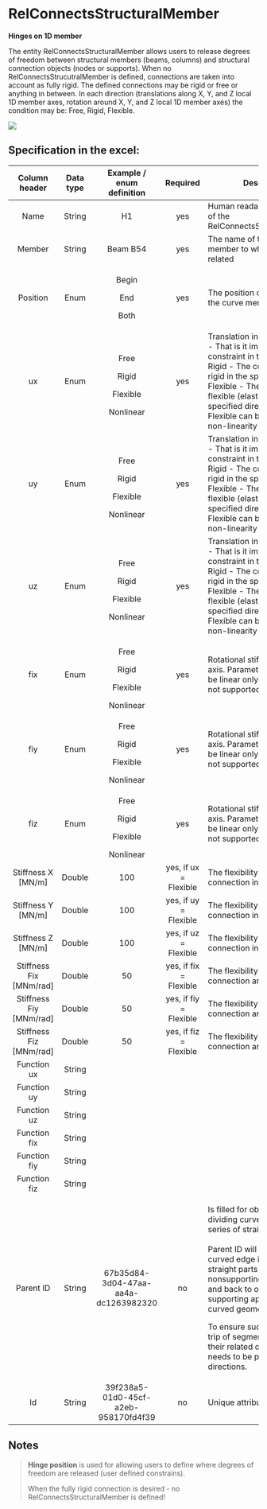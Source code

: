 # RelConnectsStructuralMember

**Hinges on 1D member**

The entity RelConnectsStructuralMember allows users to release degrees of freedom between structural members (beams, columns) and structural connection objects (nodes or supports). When no RelConnectsStrucutralMember is defined, connections are taken into account as fully rigid. The defined connections may be rigid or free or anything in between. In each direction (translations along X, Y, and Z local 1D member axes, rotation around X, Y, and Z local 1D member axes) the condition may be: Free, Rigid, Flexible.

![](../.gitbook/assets/22\_relconnectsstructuralmember.png)

## Specification in the excel:

| Column header| Data type | Example / enum definition | Required | Description |
| :---------------------------: | :--------------: | :--------------------------------------------------: | :--------------------: | ---------------------------------------------------------------------------------------------------------------------------------------------------------------------------------------------------------------------------------------------------------------------------------------------------------------------------------------------------------------------------------------------------------------------- |
|              Name             |      String      |                          H1                          |           yes          | Human readable unique name of the RelConnectsStrucutralMember                                                                                                                                                                                                                                                                                                                                                          |
|             Member            |      String      |                       Beam B54                       |           yes          | The name of the curve member to which is hinge related                                                                                                                                                                                                                                                                                                                                                                 |
|            Position           |       Enum       |    <p>Begin</p><p></p><p>End</p><p></p><p>Both</p>   |           yes          | The position of the hinge on the curve member. \*see notes                                                                                                                                                                                                                                                                                                                                                             |
|               ux              |       Enum       | <p>Free</p><p></p><p>Rigid</p><p></p><p>Flexible</p>Nonlinear |           yes          | Translation in X direction. Free - That is it imposes no constraint in the direction. Rigid - The connection in fully rigid in the specified direction. Flexible - The connection is flexible (elastic) in the specified direction. Parameter Flexible can be linear only, non-linearity is not supported.                                                                                                             |
|               uy              |       Enum       | <p>Free</p><p></p><p>Rigid</p><p></p><p>Flexible</p>Nonlinear |           yes          | Translation in Y direction. Free - That is it imposes no constraint in the direction. Rigid - The connection in fully rigid in the specified direction. Flexible - The connection is flexible (elastic) in the specified direction. Parameter Flexible can be linear only, non-linearity is not supported.                                                                                                             |
|               uz              |       Enum       | <p>Free</p><p></p><p>Rigid</p><p></p><p>Flexible</p>Nonlinear |           yes          | Translation in Z direction. Free - That is it imposes no constraint in the direction. Rigid - The connection in fully rigid in the specified direction. Flexible - The connection is flexible (elastic) in the specified direction. Parameter Flexible can be linear only, non-linearity is not supported.                                                                                                             |
|              fix              |       Enum       | <p>Free</p><p></p><p>Rigid</p><p></p><p>Flexible</p>Nonlinear |           yes          | Rotational stiffness around X axis. Parameter Flexible can be linear only, non-linearity is not supported.                                                                                                                                                                                                                                                                                                             |
|              fiy              |       Enum       | <p>Free</p><p></p><p>Rigid</p><p></p><p>Flexible</p>Nonlinear |           yes          | Rotational stiffness around Y axis. Parameter Flexible can be linear only, non-linearity is not supported.                                                                                                                                                                                                                                                                                                             |
|              fiz              |       Enum       | <p>Free</p><p></p><p>Rigid</p><p></p><p>Flexible</p>Nonlinear |           yes          | Rotational stiffness around Z axis. Parameter Flexible can be linear only, non-linearity is not supported.                                                                                                                                                                                                                                                                                                             |
|      Stiffness X \[MN/m]      |      Double      |                          100                         |  yes, if ux = Flexible | The flexibility of the connection in X direction                                                                                                                                                                                                                                                                                                                                                                       |
|      Stiffness Y \[MN/m]      |      Double      |                          100                         |  yes, if uy = Flexible | The flexibility of the connection in Y direction                                                                                                                                                                                                                                                                                                                                                                       |
|      Stiffness Z \[MN/m]      |      Double      |                          100                         |  yes, if uz = Flexible | The flexibility of the connection in Z direction                                                                                                                                                                                                                                                                                                                                                                       |
|    Stiffness Fix \[MNm/rad]   |      Double      |                          50                          | yes, if fix = Flexible | The flexibility in rotation of the connection around local X axis                                                                                                                                                                                                                                                                                                                                                      |
|    Stiffness Fiy \[MNm/rad]   |      Double      |                          50                          | yes, if fiy = Flexible | The flexibility in rotation of the connection around local Y axis                                                                                                                                                                                                                                                                                                                                                      |
|    Stiffness Fiz \[MNm/rad]   |      Double      |                          50                          | yes, if fiz = Flexible | The flexibility in rotation of the connection around local Z axis                                                                                                                                                                                                                                                                                                                                                      |
| Function ux | String |
| Function uy | String |
| Function uz | String |
| Function fix | String |
| Function fiy | String |
| Function fiz | String |
|           Parent ID           |      String      |         67b35d84-3d04-47aa-aa4a-dc1263982320         |           no           | <p>Is filled for objects created be dividing curved geometry to series of straight line objects.<br><br>Parent ID will ensure that curved edge is imported as straight parts to nonsupporting application, and back to original supporting application as curved geometry.</p><p>To ensure successful round trip of segmented objects and their related objects, Parent ID needs to be present in both directions.</p> |
|               Id              |      String      |         39f238a5-01d0-45cf-a2eb-958170fd4f39         |           no           | Unique attribute designation                                                                                                                                                                                                                                                                                                                                                                                           |

## Notes

>**Hinge position** is used for allowing users to define where degrees of freedom are released (user defined constrains).
>
>When the fully rigid connection is desired - no RelConnectsStructuralMember is defined!
